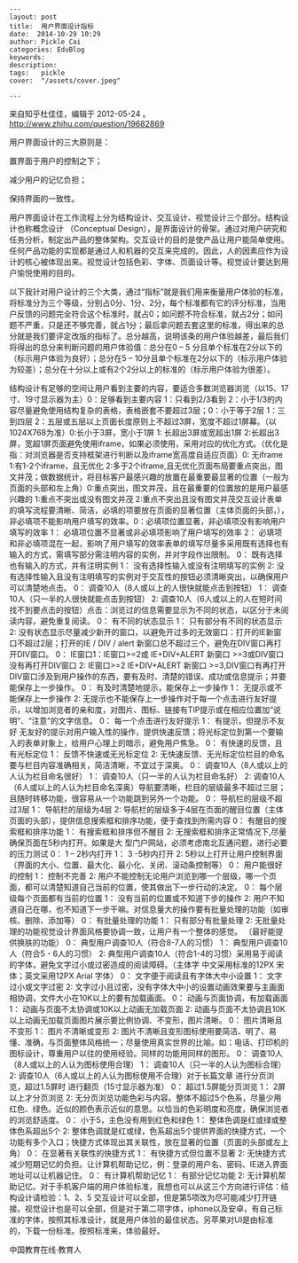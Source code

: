 
    ---
    layout: post  
    title:  用户界面设计指标  
    date:  2014-10-29 10:29  
    author: Pickle Cai  
    categories: EduBlog  
    keywords: 
    description:   
    tags:	pickle   
    cover:  "/assets/cover.jpeg"  

    ---  
    
来自知乎杜佳佳，编辑于 2012-05-24  。http://www.zhihu.com/question/19682869

用户界面设计的三大原则是：

置界面于用户的控制之下；

减少用户的记忆负担；

保持界面的一致性。 

用户界面设计在工作流程上分为结构设计、交互设计、视觉设计三个部分。结构设计也称概念设计 （Conceptual Design），是界面设计的骨架。通过对用户研究和任务分析，制定出产品的整体架构。交互设计的目的是使产品让用户能简单使用。 任何产品功能的实现都是通过人和机器的交互来完成的。因此，人的因素应作为设计的核心被体现出来。视觉设计包括色彩、字体、页面设计等。视觉设计要达到用户愉悦使用的目的。

以下我针对用户设计的三个大类，通过“指标”就是我们用来衡量用户体验的标准，将标准分为三个等级，分别占0分、1分、2分，每个标准都有它的评分标准，当用户反馈的问题完全符合这个标准时，就占0；如问题不符合标准，就占2分；如问题不严重，只是还不够完善，就占1分；最后拿问题去套这里的标准，得出来的总分就是我们要评定改版的指标了。总分越高，说明该条的用户体验越差，最后我们将得出的总分来判断问题的用户体验值：总分在0 – 5 分且单个标准在2分以下的（标示用户体验为良好）；总分在5 – 10分且单个标准在2分以下的（标示用户体验为较差）；总分在十分以上或有2个2分以上的标准的（标示用户体验为很差）。

结构设计有足够的空间让用户看到主要的内容，要适合多数浏览器浏览（以15、17寸、19寸显示器为主）0：足够看到主要内容	1：只看到2/3看到  2：小于1/3的内容尽量避免使用结构复杂的表格，表格嵌套不要超过3层；0：小于等于2层	 1：三到四层 2：五层或五层以上页面长度原则上不超过3屏，宽度不超过1屏幕。（以1024X768为准）0:长小于3屏，宽小于1屏	 1: 长超出3屏或宽超出1屏 2:长超出3屏，宽超1屏页面避免使用iframe，如果必须使用，采用对应的优化方式。（优化是指：对浏览器是否支持框架进行判断以及iframe宽高度自适应页面）0: 无iframe 1:有1-2个iframe，且无优化 2:多于2个iframe,且无优化页面布局要重点突出，图文并茂；做数据统计，将目标客户最感兴趣的放置在最重要最显著的位置（一般为页面的头部和左上角）0:重点突出，图文并茂，且在最重要的位置放的是用户最感兴趣的 1:重点不突出或没有图文并茂 2:重点不突出且没有图文并茂交互设计表单的填写流程要清晰、简洁，必填的项要放在页面的显著位置（主体页面的头部，），非必填项不能影响用户填写的效率。0：必填项位置显著，非必填项没有影响用户填写的效率 1： 必填项位置不显著或非必填项影响了用户填写的效率 2： 必填项和非必填项混在一起，影响了用户填写的效率表单的填写尽量多采用既有选择也有输入的方式，需填写部分需注明内容的实例，并对字段作出限制。 0： 既有选择也有输入的方式，并有注明实例 1： 没有选择性输入或没有注明填写的实例 2: 没有选择性输入且没有注明填写的实例对于交互性的按钮必须清晰突出，以确保用户可以清楚地点击。 0： 调查10人（8人或以上的人很快就能点击到按钮） 1： 调查10人（只一半的人很快就能点击到按钮） 2: 调查10人（6人或以上的人在短时间找不到要点击的按钮）点击：浏览过的信息需要显示为不同的状态，以区分于未阅读内容，避免重复阅读。 0： 有不同的状态显示 1： 只有部分有不同的状态显示 2: 没有状态显示尽量减少新开的窗口，以避免开过多的无效窗口：打开的IE新窗口不超过2层；打开的IE / DIV / alert 新窗口总不超过三个，避免在DIV窗口再打开DIV窗口。 0： IE窗口1：IE窗口>=2或 IE+DIV+ALERT 新窗口 >=3或DIV窗口没有再打开DIV窗口 2: IE窗口>=2 IE+DIV+ALERT 新窗口 >=3,DIV窗口有再打开DIV窗口涉及到用户操作的东西，要有及时、清楚的错误、成功或信息提示；并要能保存上一步操作。 0： 有及时清楚地提示，能保存上一步操作  1： 无提示或不能保存上一步操作 2: 无提示也不能保存上一步操作对于每一个点击进行友好提示，以增加浏览者的亲和度，对图片、图标、链接有TIP提示或在相应位置加“说明”、“注意”的文字信息。 0： 每一个点击进行友好提示 1： 有提示，但提示不友好	无友好的提示对用户输入性的操作，提供快速反馈；将光标定位到第一个要输入的表单对象上，给用户心理上的暗示，避免用户焦急。 0： 有快速的反馈，且有光标定位 1： 反馈不快速或无光标定位 2: 无快速反馈、无光标定位栏目的命名要与栏目内容准确相关，简洁清晰，不宜过于深奥。 0： 调查10人（8人或以上的人认为栏目命名很好） 1： 调查10人（只一半的人认为栏目命名好） 2: 调查10人（6人或以上的人认为栏目命名深奥）导航要清晰，栏目的层级最多不超过三层；且随时转移功能，很容易从一个功能跳到另外一个功能。 0： 导航栏的层级不超过3层 1： 导航栏的层级为4层  2: 导航栏的层级多于4层在页面的醒目位置（主体页面的头部），提供信息搜索框和排序功能，便于查找到所需内容	 0： 有醒目的搜索框和排序功能  1： 有搜索框和排序但不醒目 2: 无搜索框和排序正常情况下,尽量确保页面在5秒内打开。如果是大 型门户网站，必须考虑南北互通问题，进行必要的压力测试	 0： 1 – 2秒内打开 1： 3 -5秒内打开 2: 5秒以上打开让用户控制界面（界面的大小、位置、最大化、最小化、关闭、滚动条控制等） 0： 用户能很好的控制	 1： 控制不完善 2: 用户不能控制无论用户浏览到哪一个层级，哪一个页面，都可以清楚知道自己当前的位置，使其做出下一步行动的决定。 0： 每个层级每个页面都有当前的位置 1： 没有当前的位置或不知道下步的操作 2: 用户不知道自己在哪，也不知道下一步干嘛。对信息量大的操作要有批量处理的功能（如审核、删除、添加等） 0： 有批量处理的功能 1： 只有部分有批量处理 2: 无批量处理的功能视觉设计界面风格要协调一致，让用户有一个整体的感觉。 （最好能提供换肤的功能） 0： 典型用户调查10人（符合8-7人的习惯） 1： 典型用户调查10人（符合5 - 6人的习惯） 2:  典型用户调查10人（符合1-4的习惯）采用易于阅读的字体，避免文字过小或过密造成的阅读障碍。（主体字 中文采用标准的12PX 宋体；英文采用12PX  Arial 字体） 0： 文字便于阅读且有字体大中小设置 1： 文字过小或文字过密 2:  文字过小且过密，没有字体大中小的设置动画效果要与主画面相协调，文件大小在10K以上的要有加载画面。	  0： 动画与页面协调，有加载画面 1： 动画与页面不太协调或10K以上动画无加载页面 2:  动画与页面不太协调且10K以上动画无加载页面图片展示要比例协调、不变形，图片清晰。  0： 图片清晰且不变形 1： 图片不清晰或变形 2:  图片不清晰且变形图标使用要简洁、明了、易懂、准确，与页面整体风格统一；尽量使用真实世界的比喻。如：电话、打印机的图标设计，尊重用户以往的使用经验。同样的功能用同样的图形。  0： 调查10人（8人或以上的人认为图标使用合理） 1： 调查10人（只一半的人认为图标合理） 2:  调查10人（6人或以上的人认为图标使用不合理）对于长篇文章 进行分页浏览，超过1.5屏时 进行翻页（15寸显示器为准）  0： 超过1.5屏能分页浏览 1： 2屏以上才分页浏览 2:  无分页浏览功能色彩与内容。整体不超过5个色系，尽量少用红色、绿色。近似的颜色表示近似的意思。以恰当的色彩明度和亮度，确保浏览者的浏览舒适度。  0： 小于5，主色没有用到红色和绿色 1： 整体色调是红或绿或整体色系超出5个  2:  	整体色调就是红或绿，色系超出5个提供界面的快捷方式，一个功能有多个入口；快捷方式体现出其关联性，放在显著的位置（页面的头部或左上角）  0： 在显著有关联性的快捷方式 1： 有快捷方式但位置不显著 2:  无快捷方式减少短期记忆的负担。让计算机帮助记忆，例：登录的用户名、密码、IE进入界面地址可以让机器记住。  0： 有计算机帮助记忆 1： 有部分记忆功能 2:  无计算机帮助记忆。对于手机客户端的用户体验标准，我想也可以从这三个方向进行评估：结构设计请检验：1、2、5 交互设计可以全部，但是第5项改为尽可能减少打开链接。视觉设计也是可以全部，但是对于第二项字体，iphone以及安卓，有自己标准的字体，按照其标准设计，就是用户体验的最佳状态。另苹果对UI是由标准的，下载一份标准。按照标准来，体验最好。 



		    
 中国教育在线·教育人

